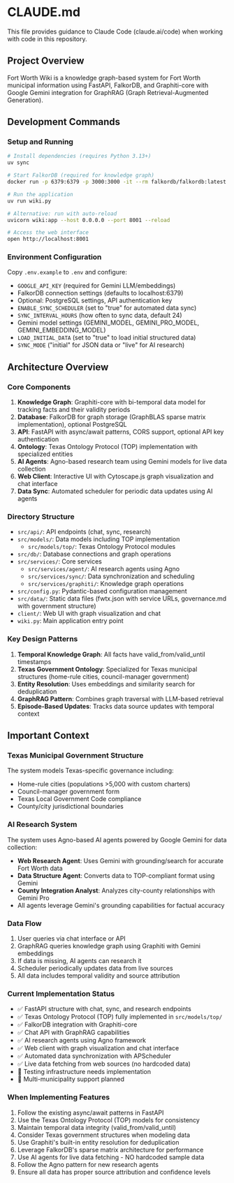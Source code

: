 # CLAUDE.md

This file provides guidance to Claude Code (claude.ai/code) when working with code in this repository.

## Project Overview

Fort Worth Wiki is a knowledge graph-based system for Fort Worth municipal information using FastAPI, FalkorDB, and Graphiti-core with Google Gemini integration for GraphRAG (Graph Retrieval-Augmented Generation).

## Development Commands

### Setup and Running
```bash
# Install dependencies (requires Python 3.13+)
uv sync

# Start FalkorDB (required for knowledge graph)
docker run -p 6379:6379 -p 3000:3000 -it --rm falkordb/falkordb:latest

# Run the application
uv run wiki.py

# Alternative: run with auto-reload
uvicorn wiki:app --host 0.0.0.0 --port 8001 --reload

# Access the web interface
open http://localhost:8001
```

### Environment Configuration
Copy `.env.example` to `.env` and configure:
- `GOOGLE_API_KEY` (required for Gemini LLM/embeddings)
- FalkorDB connection settings (defaults to localhost:6379)
- Optional: PostgreSQL settings, API authentication key
- `ENABLE_SYNC_SCHEDULER` (set to "true" for automated data sync)
- `SYNC_INTERVAL_HOURS` (how often to sync data, default 24)
- Gemini model settings (GEMINI_MODEL, GEMINI_PRO_MODEL, GEMINI_EMBEDDING_MODEL)
- `LOAD_INITIAL_DATA` (set to "true" to load initial structured data)
- `SYNC_MODE` ("initial" for JSON data or "live" for AI research)

## Architecture Overview

### Core Components
1. **Knowledge Graph**: Graphiti-core with bi-temporal data model for tracking facts and their validity periods
2. **Database**: FalkorDB for graph storage (GraphBLAS sparse matrix implementation), optional PostgreSQL
3. **API**: FastAPI with async/await patterns, CORS support, optional API key authentication
4. **Ontology**: Texas Ontology Protocol (TOP) implementation with specialized entities
5. **AI Agents**: Agno-based research team using Gemini models for live data collection
6. **Web Client**: Interactive UI with Cytoscape.js graph visualization and chat interface
7. **Data Sync**: Automated scheduler for periodic data updates using AI agents

### Directory Structure
- `src/api/`: API endpoints (chat, sync, research)
- `src/models/`: Data models including TOP implementation
  - `src/models/top/`: Texas Ontology Protocol modules
- `src/db/`: Database connections and graph operations
- `src/services/`: Core services
  - `src/services/agent/`: AI research agents using Agno
  - `src/services/sync/`: Data synchronization and scheduling
  - `src/services/graphiti/`: Knowledge graph operations
- `src/config.py`: Pydantic-based configuration management
- `src/data/`: Static data files (fwtx.json with service URLs, governance.md with government structure)
- `client/`: Web UI with graph visualization and chat
- `wiki.py`: Main application entry point

### Key Design Patterns
1. **Temporal Knowledge Graph**: All facts have valid_from/valid_until timestamps
2. **Texas Government Ontology**: Specialized for Texas municipal structures (home-rule cities, council-manager government)
3. **Entity Resolution**: Uses embeddings and similarity search for deduplication
4. **GraphRAG Pattern**: Combines graph traversal with LLM-based retrieval
5. **Episode-Based Updates**: Tracks data source updates with temporal context

## Important Context

### Texas Municipal Government Structure
The system models Texas-specific governance including:
- Home-rule cities (populations >5,000 with custom charters)
- Council-manager government form
- Texas Local Government Code compliance
- County/city jurisdictional boundaries

### AI Research System
The system uses Agno-based AI agents powered by Google Gemini for data collection:
- **Web Research Agent**: Uses Gemini with grounding/search for accurate Fort Worth data
- **Data Structure Agent**: Converts data to TOP-compliant format using Gemini
- **County Integration Analyst**: Analyzes city-county relationships with Gemini Pro
- All agents leverage Gemini's grounding capabilities for factual accuracy

### Data Flow
1. User queries via chat interface or API
2. GraphRAG queries knowledge graph using Graphiti with Gemini embeddings
3. If data is missing, AI agents can research it
4. Scheduler periodically updates data from live sources
5. All data includes temporal validity and source attribution

### Current Implementation Status
- ✅ FastAPI structure with chat, sync, and research endpoints
- ✅ Texas Ontology Protocol (TOP) fully implemented in `src/models/top/`
- ✅ FalkorDB integration with Graphiti-core
- ✅ Chat API with GraphRAG capabilities
- ✅ AI research agents using Agno framework
- ✅ Web client with graph visualization and chat interface
- ✅ Automated data synchronization with APScheduler
- ✅ Live data fetching from web sources (no hardcoded data)
- 🔲 Testing infrastructure needs implementation
- 🔲 Multi-municipality support planned

### When Implementing Features
1. Follow the existing async/await patterns in FastAPI
2. Use the Texas Ontology Protocol (TOP) models for consistency
3. Maintain temporal data integrity (valid_from/valid_until)
4. Consider Texas government structures when modeling data
5. Use Graphiti's built-in entity resolution for deduplication
6. Leverage FalkorDB's sparse matrix architecture for performance
7. Use AI agents for live data fetching - NO hardcoded sample data
8. Follow the Agno pattern for new research agents
9. Ensure all data has proper source attribution and confidence levels